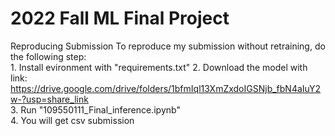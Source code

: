 # 2022 Fall ML Final Project

Reproducing Submission
    To reproduce my submission without retraining, do the following step:  
        1. Install evironment with "requirements.txt"
        2. Download the model with link:  
        https://drive.google.com/drive/folders/1bfmIql13XmZxdoIGSNjb_fbN4aIuY2w-?usp=share_link  
        3. Run "109550111_Final_inference.ipynb"  
        4. You will get csv submission

 
